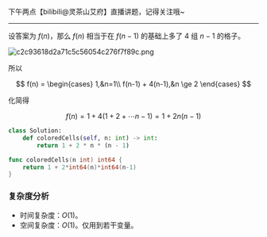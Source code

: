 下午两点【biIibiIi@灵茶山艾府】直播讲题，记得关注哦~

---

设答案为 $f(n)$，那么 $f(n)$ 相当于在 $f(n-1)$ 的基础上多了 $4$ 组 $n-1$ 的格子。

![c2c93618d2a71c5c56054c276f7f89c.png](https://pic.leetcode.cn/1677945101-eulEPr-c2c93618d2a71c5c56054c276f7f89c.png)

所以 

$$
f(n) =
\begin{cases} 
1,&n=1\\
f(n-1) + 4(n-1),&n \ge 2
\end{cases}
$$

化简得

$$
f(n) = 1 + 4(1+2+\cdots n-1) = 1 + 2n(n-1)
$$

```py [sol1-Python3]
class Solution:
    def coloredCells(self, n: int) -> int:
        return 1 + 2 * n * (n - 1)
```

```go [sol1-Go]
func coloredCells(n int) int64 {
	return 1 + 2*int64(n)*int64(n-1)
}
```

### 复杂度分析

- 时间复杂度：$O(1)$。
- 空间复杂度：$O(1)$。仅用到若干变量。
